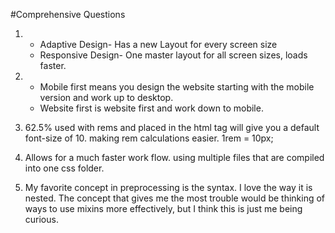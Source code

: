 #Comprehensive Questions

1. * Adaptive Design- Has a new Layout for every screen size
   * Responsive Design- One master layout for all screen sizes, loads faster.

2. * Mobile first means you design the website starting with the mobile version and work up to desktop.
   * Website first is website first and work down to mobile.

3. 62.5% used with rems and placed in the html tag will give you a default font-size of 10. making rem calculations easier. 1rem = 10px;
4. Allows for a much faster work flow. using multiple files that are compiled into one css folder.
5. My favorite concept in preprocessing is the syntax. I love the way it is nested. The concept that gives me the most trouble would be thinking of ways to use mixins more effectively, but I think this is just me being curious.